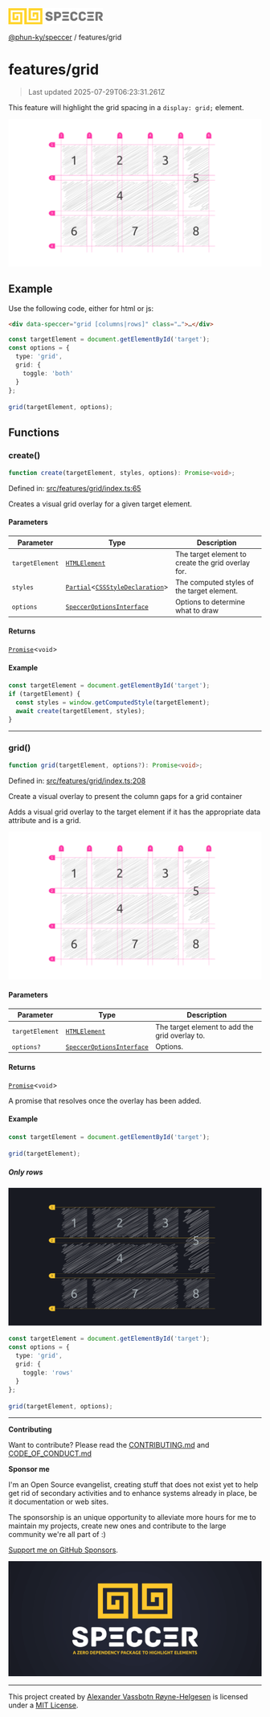 <div><img alt="SPECCER logo" src="https://raw.githubusercontent.com/phun-ky/speccer/main/public/logo-speccer-horizontal-colored-package.svg?raw=true" style="max-height:32px;"/></div>

[@phun-ky/speccer](../README.md) / features/grid

# features/grid

> Last updated 2025-07-29T06:23:31.261Z

This feature will highlight the grid spacing in a `display: grid;` element.

![pin](https://github.com/phun-ky/speccer/blob/main/public/speccer-grid-full-light.png?raw=true)

## Example

Use the following code, either for html or js:

```html
<div data-speccer="grid [columns|rows]" class="…">…</div>
```

```ts
const targetElement = document.getElementById('target');
const options = {
  type: 'grid',
  grid: {
    toggle: 'both'
  }
};

grid(targetElement, options);
```

## Functions

### create()

```ts
function create(targetElement, styles, options): Promise<void>;
```

Defined in:
[src/features/grid/index.ts:65](https://github.com/phun-ky/speccer/blob/main/src/features/grid/index.ts#L65)

Creates a visual grid overlay for a given target element.

#### Parameters

| Parameter       | Type                                                                                                                                                                              | Description                                        |
| --------------- | --------------------------------------------------------------------------------------------------------------------------------------------------------------------------------- | -------------------------------------------------- |
| `targetElement` | [`HTMLElement`](https://developer.mozilla.org/docs/Web/API/HTMLElement)                                                                                                           | The target element to create the grid overlay for. |
| `styles`        | [`Partial`](https://www.typescriptlang.org/docs/handbook/utility-types.html#partialtype)<[`CSSStyleDeclaration`](https://developer.mozilla.org/docs/Web/API/CSSStyleDeclaration)> | The computed styles of the target element.         |
| `options`       | [`SpeccerOptionsInterface`](../types/speccer.md#specceroptionsinterface)                                                                                                          | Options to determine what to draw                  |

#### Returns

[`Promise`](https://developer.mozilla.org/docs/Web/JavaScript/Reference/Global_Objects/Promise)<`void`>

#### Example

```ts
const targetElement = document.getElementById('target');
if (targetElement) {
  const styles = window.getComputedStyle(targetElement);
  await create(targetElement, styles);
}
```

---

### grid()

```ts
function grid(targetElement, options?): Promise<void>;
```

Defined in:
[src/features/grid/index.ts:208](https://github.com/phun-ky/speccer/blob/main/src/features/grid/index.ts#L208)

Create a visual overlay to present the column gaps for a grid container

Adds a visual grid overlay to the target element if it has the appropriate data
attribute and is a grid.

![grid](https://github.com/phun-ky/speccer/blob/main/public/speccer-grid-full-light.png?raw=true)

#### Parameters

| Parameter       | Type                                                                     | Description                                    |
| --------------- | ------------------------------------------------------------------------ | ---------------------------------------------- |
| `targetElement` | [`HTMLElement`](https://developer.mozilla.org/docs/Web/API/HTMLElement)  | The target element to add the grid overlay to. |
| `options?`      | [`SpeccerOptionsInterface`](../types/speccer.md#specceroptionsinterface) | Options.                                       |

#### Returns

[`Promise`](https://developer.mozilla.org/docs/Web/JavaScript/Reference/Global_Objects/Promise)<`void`>

A promise that resolves once the overlay has been added.

#### Example

```ts
const targetElement = document.getElementById('target');

grid(targetElement);
```

##### Only rows

![grid](https://github.com/phun-ky/speccer/blob/main/public/speccer-grid-full-dark.png?raw=true)

```ts
const targetElement = document.getElementById('target');
const options = {
  type: 'grid',
  grid: {
    toggle: 'rows'
  }
};

grid(targetElement, options);
```

---

**Contributing**

Want to contribute? Please read the
[CONTRIBUTING.md](https://github.com/phun-ky/speccer/blob/main/CONTRIBUTING.md)
and
[CODE_OF_CONDUCT.md](https://github.com/phun-ky/speccer/blob/main/CODE_OF_CONDUCT.md)

**Sponsor me**

I'm an Open Source evangelist, creating stuff that does not exist yet to help
get rid of secondary activities and to enhance systems already in place, be it
documentation or web sites.

The sponsorship is an unique opportunity to alleviate more hours for me to
maintain my projects, create new ones and contribute to the large community
we're all part of :)

[Support me on GitHub Sponsors](https://github.com/sponsors/phun-ky).

![Speccer banner, with logo and slogan: A zero dependency package to annotate or highlight elements](https://github.com/phun-ky/speccer/blob/main/public/speccer-banner.png?raw=true)

---

This project created by [Alexander Vassbotn Røyne-Helgesen](http://phun-ky.net)
is licensed under a [MIT License](https://choosealicense.com/licenses/mit/).
